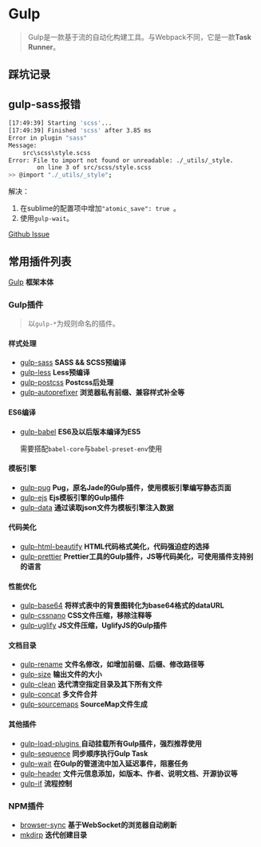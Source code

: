 # Gulp

> Gulp是一款基于流的自动化构建工具。与Webpack不同，它是一款**Task Runner**。


## 踩坑记录

## gulp-sass报错

``` bash
[17:49:39] Starting 'scss'...
[17:49:39] Finished 'scss' after 3.85 ms
Error in plugin "sass"
Message:
    src\scss\style.scss
Error: File to import not found or unreadable: ./_utils/_style.
        on line 3 of src/scss/style.scss
>> @import "./_utils/_style";
```

解决：

1. 在sublime的配置项中增加`"atomic_save": true `。
2. 使用`gulp-wait`。

[Github Issue](https://github.com/olefredrik/FoundationPress/issues/731)


## 常用插件列表

[Gulp](https://gulpjs.com/) **框架本体**

### Gulp插件

> 以`gulp-*`为规则命名的插件。

#### 样式处理

- [gulp-sass](https://github.com/dlmanning/gulp-sass) **SASS && SCSS预编译**
- [gulp-less](https://github.com/gulp-community/gulp-less) **Less预编译**
- [gulp-postcss](https://github.com/postcss/gulp-postcss) **Postcss后处理**
- [gulp-autoprefixer](https://github.com/sindresorhus/gulp-autoprefixer) **浏览器私有前缀、兼容样式补全等**

#### ES6编译

- [gulp-babel](https://github.com/babel/gulp-babel) **ES6及以后版本编译为ES5**

  需要搭配`babel-core`与`babel-preset-env`使用

#### 模板引擎

- [gulp-pug](https://github.com/gulp-community/gulp-pug) **Pug，原名Jade的Gulp插件，使用模板引擎编写静态页面**
- [gulp-ejs](https://www.npmjs.com/package/gulp-ejs) **Ejs模板引擎的Gulp插件**
- [gulp-data](https://www.npmjs.com/package/gulp-data) **通过读取json文件为模板引擎注入数据**

#### 代码美化

- [gulp-html-beautify](https://www.npmjs.com/package/gulp-html-beautify) **HTML代码格式美化，代码强迫症的选择**
- [gulp-prettier](https://www.npmjs.com/package/gulp-prettier) **Prettier工具的Gulp插件，JS等代码美化，可使用插件支持别的语言**

#### 性能优化

- [gulp-base64](https://www.npmjs.com/package/gulp-base64) **将样式表中的背景图转化为base64格式的dataURL**
- [gulp-cssnano](https://www.npmjs.com/package/gulp-cssnano) **CSS文件压缩，移除注释等**
- [gulp-uglify](https://www.npmjs.com/package/gulp-uglify) **JS文件压缩，UglifyJS的Gulp插件**

#### 文档目录

- [gulp-rename](https://www.npmjs.com/package/gulp-rename) **文件名修改，如增加前缀、后缀、修改路径等**
- [gulp-size](https://www.npmjs.com/package/gulp-size) **输出文件的大小**
- [gulp-clean](https://www.npmjs.com/package/gulp-clean) **迭代清空指定目录及其下所有文件**
- [gulp-concat](https://www.npmjs.com/package/gulp-concat) **多文件合并**
- [gulp-sourcemaps](https://www.npmjs.com/package/gulp-sourcemaps) **SourceMap文件生成**

#### 其他插件

- [gulp-load-plugins ](https://www.npmjs.com/package/gulp-load-plugins) **自动挂载所有Gulp插件，强烈推荐使用**
- [gulp-sequence](https://www.npmjs.com/package/gulp-sequence) **同步顺序执行Gulp Task**
- [gulp-wait](https://www.npmjs.com/package/gulp-wait) **在Gulp的管道流中加入延迟事件，阻塞任务**
- [gulp-header](https://www.npmjs.com/package/gulp-header) **文件元信息添加，如版本、作者、说明文档、开源协议等**
- [gulp-if](https://www.npmjs.com/package/gulp-if) **流程控制**

### NPM插件

- [browser-sync](https://github.com/BrowserSync/browser-sync) **基于WebSocket的浏览器自动刷新**
- [mkdirp](https://www.npmjs.com/package/mkdirp) **迭代创建目录**
